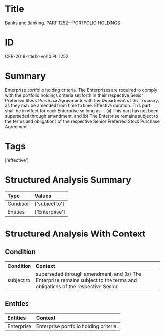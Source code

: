 # Title

 Banks and Banking. PART 1252—PORTFOLIO HOLDINGS


# ID

 CFR-2018-title12-vol10.Pt. 1252


# Summary

Enterprise portfolio holding criteria.
The Enterprises are required to comply with the portfolio holdings criteria set forth in their respective Senior Preferred Stock Purchase Agreements with the Department of the Treasury, as they may be amended from time to time.
Effective duration.
This part shall be in effect for each Enterprise so long as&#8212;
(a) This part has not been superseded through amendment, and
(b) The Enterprise remains subject to the terms and obligations of the respective Senior Preferred Stock Purchase Agreement.


# Tags

['effective']


# Structured Analysis Summary

| Type      | Values         |
|:----------|:---------------|
| Condition | ['subject to'] |
| Entities  | ['Enterprise'] |


# Structured Analysis With Context

 


## Condition

| Condition   | Context                                                                                                                    |
|:------------|:---------------------------------------------------------------------------------------------------------------------------|
| subject to  | superseded through amendment, and (b) The Enterprise remains subject to the terms and obligations of the respective Senior |


## Entities

| Entities   | Context                                 |
|:-----------|:----------------------------------------|
| Enterprise | Enterprise  portfolio holding criteria. |


